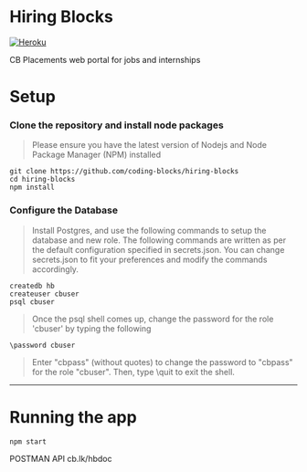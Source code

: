 # Hiring Blocks
[![Heroku](http://heroku-badge.herokuapp.com/?app=cb-hb-dev)](http://cb-hb-dev.herokuapp.com)

CB Placements web portal for jobs and internships

# Setup

### Clone the repository and install node packages
> Please ensure you have the latest version of Nodejs and Node Package Manager (NPM) installed
```
git clone https://github.com/coding-blocks/hiring-blocks
cd hiring-blocks
npm install
```
### Configure the Database
> Install Postgres, and use the following commands to setup the database and new role. The following commands are written as per the default configuration specified in secrets.json. You can change secrets.json to fit your preferences and modify the commands accordingly.
```
createdb hb
createuser cbuser
psql cbuser
```
> Once the psql shell comes up, change the password for the role 'cbuser' by typing the following
```
\password cbuser
```
> Enter "cbpass" (without quotes) to change the password to "cbpass" for the role "cbuser". Then, type \quit to exit the shell.
---
# Running the app
```
npm start
```
POSTMAN API
cb.lk/hbdoc

